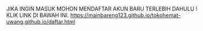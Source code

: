 JIKA INGIN MASUK MOHON MENDAFTAR AKUN BARU TERLEBIH DAHULU ! KLIK LINK DI BAWAH INI.
https://mainbareng123.github.io/tokohemat-uwang.github.io/daftar.html
